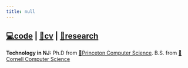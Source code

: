```yaml
---
title: null
---
```


## [**💻code**](https://github.com/dantasfiles") \| [**💼cv**](https://www.linkedin.com/u/dantasfiles) \| [**🧪research**](https://scholar.google.com/citations?user=kGsoFNQAAAAJ)

**Technology in NJ:** Ph.D from [🐯Princeton Computer Science](https://www.cs.princeton.edu/). B.S. from [🐻Cornell Computer Science](https://www.cs.cornell.edu/)




